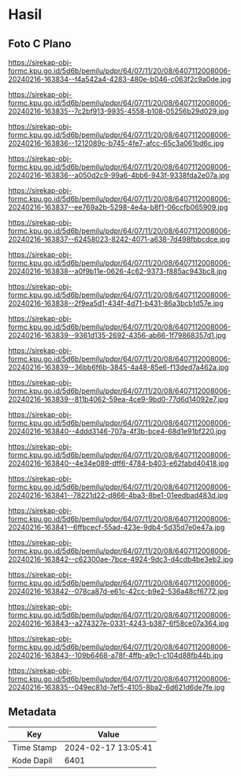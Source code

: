 # Hasil

## Foto C Plano

https://sirekap-obj-formc.kpu.go.id/5d6b/pemilu/pdpr/64/07/11/20/08/6407112008006-20240216-163834--f4a542a4-4283-480e-b046-c063f2c9a0de.jpg

https://sirekap-obj-formc.kpu.go.id/5d6b/pemilu/pdpr/64/07/11/20/08/6407112008006-20240216-163835--7c2bf913-9935-4558-b108-05256b29d029.jpg

https://sirekap-obj-formc.kpu.go.id/5d6b/pemilu/pdpr/64/07/11/20/08/6407112008006-20240216-163836--1212089c-b745-4fe7-afcc-65c3a061bd6c.jpg

https://sirekap-obj-formc.kpu.go.id/5d6b/pemilu/pdpr/64/07/11/20/08/6407112008006-20240216-163836--a050d2c9-99a6-4bb6-943f-9338fda2e07a.jpg

https://sirekap-obj-formc.kpu.go.id/5d6b/pemilu/pdpr/64/07/11/20/08/6407112008006-20240216-163837--ee769a2b-5298-4e4a-b8f1-06ccfb065909.jpg

https://sirekap-obj-formc.kpu.go.id/5d6b/pemilu/pdpr/64/07/11/20/08/6407112008006-20240216-163837--62458023-8242-4071-a638-7d498fbbcdce.jpg

https://sirekap-obj-formc.kpu.go.id/5d6b/pemilu/pdpr/64/07/11/20/08/6407112008006-20240216-163838--a0f9b11e-0626-4c62-9373-f885ac943bc8.jpg

https://sirekap-obj-formc.kpu.go.id/5d6b/pemilu/pdpr/64/07/11/20/08/6407112008006-20240216-163838--2f9ea5d1-434f-4d71-b431-86a3bcb1d57e.jpg

https://sirekap-obj-formc.kpu.go.id/5d6b/pemilu/pdpr/64/07/11/20/08/6407112008006-20240216-163839--9361d135-2692-4356-ab66-1f79868357d1.jpg

https://sirekap-obj-formc.kpu.go.id/5d6b/pemilu/pdpr/64/07/11/20/08/6407112008006-20240216-163839--36bb6f6b-3845-4a48-85e6-f13ded7a462a.jpg

https://sirekap-obj-formc.kpu.go.id/5d6b/pemilu/pdpr/64/07/11/20/08/6407112008006-20240216-163839--811b4062-59ea-4ce9-9bd0-77d6d14092e7.jpg

https://sirekap-obj-formc.kpu.go.id/5d6b/pemilu/pdpr/64/07/11/20/08/6407112008006-20240216-163840--4ddd3146-707a-4f3b-bce4-68d1e91bf220.jpg

https://sirekap-obj-formc.kpu.go.id/5d6b/pemilu/pdpr/64/07/11/20/08/6407112008006-20240216-163840--4e34e089-dff6-4784-b403-e62fabd40418.jpg

https://sirekap-obj-formc.kpu.go.id/5d6b/pemilu/pdpr/64/07/11/20/08/6407112008006-20240216-163841--78221d22-d866-4ba3-8be1-01eedbad483d.jpg

https://sirekap-obj-formc.kpu.go.id/5d6b/pemilu/pdpr/64/07/11/20/08/6407112008006-20240216-163841--6ffbcecf-55ad-423e-9db4-5d35d7e0e47a.jpg

https://sirekap-obj-formc.kpu.go.id/5d6b/pemilu/pdpr/64/07/11/20/08/6407112008006-20240216-163842--c62300ae-7bce-4924-9dc3-d4cdb4be3eb2.jpg

https://sirekap-obj-formc.kpu.go.id/5d6b/pemilu/pdpr/64/07/11/20/08/6407112008006-20240216-163842--078ca87d-e61c-42cc-b9e2-536a48cf6772.jpg

https://sirekap-obj-formc.kpu.go.id/5d6b/pemilu/pdpr/64/07/11/20/08/6407112008006-20240216-163843--a274327e-0331-4243-b387-6f58ce07a364.jpg

https://sirekap-obj-formc.kpu.go.id/5d6b/pemilu/pdpr/64/07/11/20/08/6407112008006-20240216-163843--109b6468-a78f-4ffb-a9c1-c104d88fb44b.jpg

https://sirekap-obj-formc.kpu.go.id/5d6b/pemilu/pdpr/64/07/11/20/08/6407112008006-20240216-163835--049ec81d-7ef5-4105-8ba2-6d621d6de7fe.jpg


## Metadata

| Key        | Value               |
| ---------- | ------------------- |
| Time Stamp | 2024-02-17 13:05:41 |
| Kode Dapil | 6401                |




